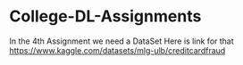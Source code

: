 # College-DL-Assignments

In the 4th Assignment we need a DataSet 
Here is link for that
https://www.kaggle.com/datasets/mlg-ulb/creditcardfraud
